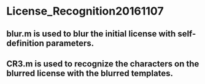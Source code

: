 # License_Recognition20161107
## blur.m is used to blur the initial license with self-definition parameters.
## CR3.m is used to recognize the characters on the blurred license with the blurred templates.
